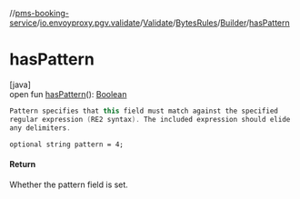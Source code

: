 //[pms-booking-service](../../../../../index.md)/[io.envoyproxy.pgv.validate](../../../index.md)/[Validate](../../index.md)/[BytesRules](../index.md)/[Builder](index.md)/[hasPattern](has-pattern.md)

# hasPattern

[java]\
open fun [hasPattern](has-pattern.md)(): [Boolean](https://kotlinlang.org/api/core/kotlin-stdlib/kotlin/-boolean/index.html)

```kotlin
Pattern specifies that this field must match against the specified
regular expression (RE2 syntax). The included expression should elide
any delimiters.

```
`optional string pattern = 4;`

#### Return

Whether the pattern field is set.
